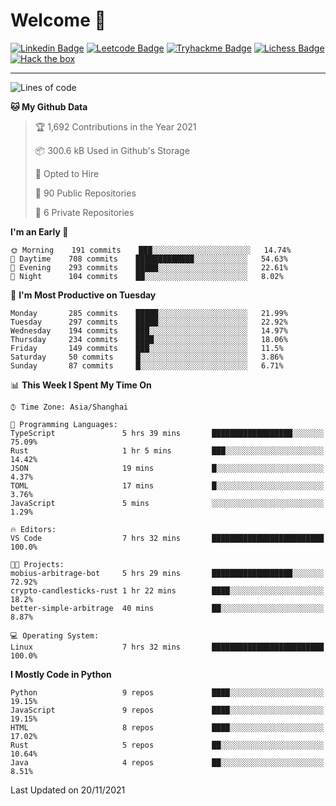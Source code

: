 # Welcome 👋

[![Linkedin Badge](https://img.shields.io/badge/-PedroTorres-blue?style=flat-square&logo=Linkedin&logoColor=white&link=https://www.linkedin.com/in/PedroTorres/)](https://www.linkedin.com/in/pedro-torres-cruz/)
[![Leetcode Badge](https://img.shields.io/badge/profile-leetcode-green)](https://leetcode.com/corfucinas/)
[![Tryhackme Badge](https://img.shields.io/badge/profile-tryhackme-blue)](https://tryhackme.com/p/Corfucinas/)
[![Lichess Badge](https://img.shields.io/badge/challenge_me-lichess-yellow)](https://lichess.org/@/Corfucinas)
[![Hack the box](https://img.shields.io/badge/hack_the_box-profile-red)](https://www.hackthebox.eu/profile/375826)

---

<!--START_SECTION:waka-->
![Lines of code](https://img.shields.io/badge/From%20Hello%20World%20I%27ve%20Written-1.6%20million%20lines%20of%20code-blue)

**🐱 My Github Data** 

> 🏆 1,692 Contributions in the Year 2021
 > 
> 📦 300.6 kB Used in Github's Storage 
 > 
> 💼 Opted to Hire
 > 
> 📜 90 Public Repositories 
 > 
> 🔑 6 Private Repositories  
 > 
**I'm an Early 🐤** 

```text
🌞 Morning    191 commits    ███░░░░░░░░░░░░░░░░░░░░░░   14.74% 
🌆 Daytime    708 commits    █████████████░░░░░░░░░░░░   54.63% 
🌃 Evening    293 commits    █████░░░░░░░░░░░░░░░░░░░░   22.61% 
🌙 Night      104 commits    ██░░░░░░░░░░░░░░░░░░░░░░░   8.02%

```
📅 **I'm Most Productive on Tuesday** 

```text
Monday       285 commits    █████░░░░░░░░░░░░░░░░░░░░   21.99% 
Tuesday      297 commits    █████░░░░░░░░░░░░░░░░░░░░   22.92% 
Wednesday    194 commits    ███░░░░░░░░░░░░░░░░░░░░░░   14.97% 
Thursday     234 commits    ████░░░░░░░░░░░░░░░░░░░░░   18.06% 
Friday       149 commits    ███░░░░░░░░░░░░░░░░░░░░░░   11.5% 
Saturday     50 commits     █░░░░░░░░░░░░░░░░░░░░░░░░   3.86% 
Sunday       87 commits     █░░░░░░░░░░░░░░░░░░░░░░░░   6.71%

```


📊 **This Week I Spent My Time On** 

```text
⌚︎ Time Zone: Asia/Shanghai

💬 Programming Languages: 
TypeScript               5 hrs 39 mins       ██████████████████░░░░░░░   75.09% 
Rust                     1 hr 5 mins         ███░░░░░░░░░░░░░░░░░░░░░░   14.42% 
JSON                     19 mins             █░░░░░░░░░░░░░░░░░░░░░░░░   4.37% 
TOML                     17 mins             █░░░░░░░░░░░░░░░░░░░░░░░░   3.76% 
JavaScript               5 mins              ░░░░░░░░░░░░░░░░░░░░░░░░░   1.29%

🔥 Editors: 
VS Code                  7 hrs 32 mins       █████████████████████████   100.0%

🐱‍💻 Projects: 
mobius-arbitrage-bot     5 hrs 29 mins       ██████████████████░░░░░░░   72.92% 
crypto-candlesticks-rust 1 hr 22 mins        ████░░░░░░░░░░░░░░░░░░░░░   18.2% 
better-simple-arbitrage  40 mins             ██░░░░░░░░░░░░░░░░░░░░░░░   8.87%

💻 Operating System: 
Linux                    7 hrs 32 mins       █████████████████████████   100.0%

```

**I Mostly Code in Python** 

```text
Python                   9 repos             ████░░░░░░░░░░░░░░░░░░░░░   19.15% 
JavaScript               9 repos             ████░░░░░░░░░░░░░░░░░░░░░   19.15% 
HTML                     8 repos             ████░░░░░░░░░░░░░░░░░░░░░   17.02% 
Rust                     5 repos             ██░░░░░░░░░░░░░░░░░░░░░░░   10.64% 
Java                     4 repos             ██░░░░░░░░░░░░░░░░░░░░░░░   8.51%

```



 Last Updated on 20/11/2021
<!--END_SECTION:waka-->
